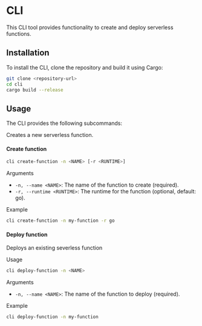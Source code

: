 # CLI

This CLI tool provides functionality to create and deploy serverless functions.

## Installation

To install the CLI, clone the repository and build it using Cargo:

```sh
git clone <repository-url>
cd cli
cargo build --release
```

## Usage

The CLI provides the following subcommands:

Creates a new serverless function.

#### Create function

```sh
cli create-function -n <NAME> [-r <RUNTIME>]
```

Arguments

- `-n, --name <NAME>`: The name of the function to create (required).
- `-r, --runtime <RUNTIME>`: The runtime for the function (optional, default: go).

Example

```sh
cli create-function -n my-function -r go
```

#### Deploy function

Deploys an existing severless function

Usage

```sh
cli deploy-function -n <NAME>
```

Arguments

- `-n, --name <NAME>`: The name of the function to deploy (required).

Example

```sh
cli deploy-function -n my-function
```

